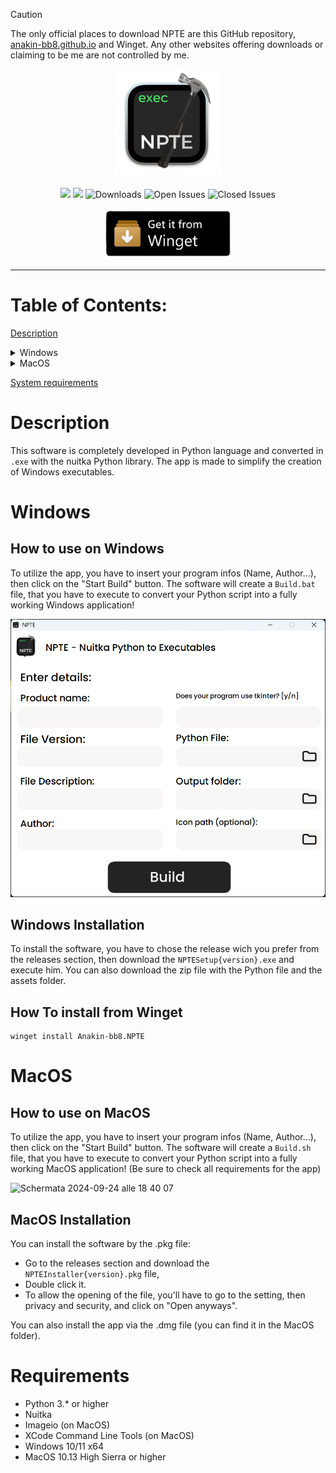 > [!CAUTION]
> The only official places to download NPTE are this GitHub repository, [anakin-bb8.github.io](https://anakin-bb8.github.io/Nuitka-GUI-NPTE/) and Winget. Any other websites offering downloads or claiming to be me are not controlled by me.

<p align="center">
  <a href="https://anakin-bb8.github.io/Nuitka-GUI-NPTE/"><img src="Icons/icon.png" alt="Icona App" width="170" height="170"></a>
  <br>
  <br>
  <img src="https://img.shields.io/github/license/Anakin-bb8/Nuitka-GUI-NPTE">
  <a href="https://github.com/Anakin-bb8/Nuitka-GUI-NPTE/releases"><img src="https://img.shields.io/github/v/release/Anakin-bb8/Nuitka-GUI-NPTE?label=Release"></a>
  <img src="https://img.shields.io/github/downloads/Anakin-bb8/Nuitka-GUI-NPTE/total?" alt="Downloads">
  <img src="https://img.shields.io/github/issues/Anakin-bb8/Nuitka-GUI-NPTE?label=Issues&color=critical" alt="Open Issues">
  <img src="https://img.shields.io/github/issues-closed/Anakin-bb8/Nuitka-GUI-NPTE?label=Issues&color=green" alt="Closed Issues">
  <br>
  <br>
  <a href="#how-to-install-from-winget"><img src="Icons/Get_On_Winget.png" width="200" alt="Get on Winget"></a>
  <br>

</p>

---

# Table of Contents:
[Description](#description)
<details>
  <summary>Windows</summary>

  - [How to use](#how-to-use-on-windows)
  - [Installation](#windows-installation)
  - [Winget Installation](#how-to-install-from-winget)
</details>
<details>
  <summary>MacOS</summary>

  - [How to use](#how-to-use-on-macos)
  - [Installation](#macos-installation)
</details>

[System requirements](#requirements)

# Description
This software is completely developed in Python language and converted in `.exe` with the nuitka Python library.
The app is made to simplify the creation of Windows executables.

# Windows

## How to use on Windows
To utilize the app, you have to insert your program infos (Name, Author...), then click on the "Start Build" button. The software will create a `Build.bat` file, that you have to execute to convert your Python script into a fully working Windows application!

<img src="Icons/Screenshot 2025-01-19 120921.png" width=550>

## Windows Installation
To install the software, you have to chose the release wich you prefer from the releases section, then download the `NPTESetup{version}.exe` and execute him. You can also download the zip file with the Python file and the assets folder.

## How To install from Winget
```
winget install Anakin-bb8.NPTE
```


# MacOS

## How to use on MacOS
To utilize the app, you have to insert your program infos (Name, Author...), then click on the "Start Build" button. The software will create a `Build.sh` file, that you have to execute to convert your Python script into a fully working MacOS application!
(Be sure to check all requirements for the app)

![Schermata 2024-09-24 alle 18 40 07](https://github.com/user-attachments/assets/78a2de14-f0f5-4954-a564-5d589784d522)

## MacOS Installation
You can install the software by the .pkg file:
- Go to the releases section and download the `NPTEInstaller{version}.pkg` file,
- Double click it.
- To allow the opening of the file, you'll have to go to the setting, then privacy and security, and click on "Open anyways".

You can also install the app via the .dmg file (you can find it in the MacOS folder).

# Requirements
- Python 3.* or higher
- Nuitka
- Imageio (on MacOS)
- XCode Command Line Tools (on MacOS)
- Windows 10/11 x64
- MacOS 10.13 High Sierra or higher

[shield-repo-license]:  https://img.shields.io/github/license/bloxstraplabs/bloxstrap
[shield-repo-workflow]: https://img.shields.io/github/actions/workflow/status/bloxstraplabs/bloxstrap/ci-release.yml?branch=main&label=builds
[shield-repo-releases]: https://img.shields.io/github/downloads/bloxstraplabs/bloxstrap/latest/total?color=981bfe
[shield-repo-latest]:   https://img.shields.io/github/v/release/bloxstraplabs/bloxstrap?color=7a39fb

[shield-crowdin-status]: https://badges.crowdin.net/bloxstrap/localized.svg
[shield-discord-server]: https://img.shields.io/discord/1099468797410283540?logo=discord&logoColor=white&label=discord&color=4d3dff
[shield-tenor-meme]:     https://img.shields.io/badge/mom_made-pizza_rolls-orange
